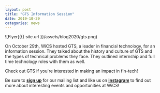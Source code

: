 ```yaml
---
layout: post
title: "GTS Information Session"
date: 2019-10-29
categories: news
---
```


![Flyer]({{ site.url }}/assets/blog2020/gts.png)

On October 29th, WiCS hosted GTS, a leader in financial technology, for an information session. They talked about the history
and culture of GTS and the types of technical problems they face. They outlined internship and full time technology roles with them as well.

Check out GTS if you're interested in making an impact in fin-tech!

Be sure to [**sign up**][mailinglist] for our mailing list and like us on [**instagram**][instagram] to find out more about interesting events and opportunities at WiCS! 

[mailinglist]: http://columbia.us9.list-manage.com/subscribe?u=4c6a1c710f8ab9cce10272368&id=593b5faa43
[instagram]:https://www.instagram.com/columbiawics/?utm_source=ig_web_button_share_sheet&igshid=OGQ5ZDc2ODk2ZA==
